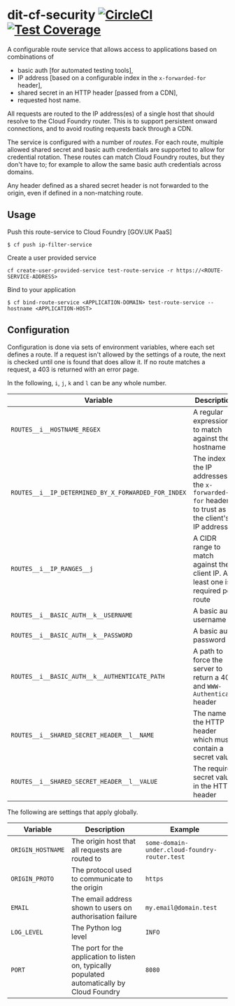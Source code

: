 # dit-cf-security [![CircleCI](https://circleci.com/gh/uktrade/dit-cf-security.svg?style=svg)](https://circleci.com/gh/uktrade/dit-cf-security) [![Test Coverage](https://api.codeclimate.com/v1/badges/2e18d6693c2c9dcd4d3e/test_coverage)](https://codeclimate.com/github/uktrade/dit-cf-security/test_coverage)

A configurable route service that allows access to applications based on combinations of

- basic auth [for automated testing tools],
- IP address [based on a configurable index in the `x-forwarded-for` header],
- shared secret in an HTTP header [passed from a CDN],
- requested host name.

All requests are routed to the IP address(es) of a single host that should resolve to the Cloud Foundry router. This is to support persistent onward connections, and to avoid routing requests back through a CDN.

The service is configured with a number of _routes_. For each route, multiple allowed shared secret and basic auth credentials are supported to allow for credential rotation. These routes can match Cloud Foundry routes, but they don't have to; for example to allow the same basic auth credentials across domains.

Any header defined as a shared secret header is not forwarded to the origin, even if defined in a non-matching route.


## Usage

Push this route-service to Cloud Foundry [GOV.UK PaaS]

`$ cf push ip-filter-service`

Create a user provided service

`cf create-user-provided-service test-route-service -r https://<ROUTE-SERVICE-ADDRESS>`

Bind to your application

`$ cf bind-route-service <APPLICATION-DOMAIN> test-route-service --hostname <APPLICATION-HOST>`


## Configuration

Configuration is done via sets of environment variables, where each set defines a route. If a request isn't allowed by the settings of a route, the next is checked until one is found that does allow it. If no route matches a request, a 403 is returned with an error page.

In the following, `i`, `j`, `k` and `l` can be any whole number.

| Variable                 |  Description | Example |
| ---                      | ---          | ---     |
| `ROUTES__i__HOSTNAME_REGEX`| A regular expression to match against the hostname |`^my\.domain\.com$`
| `ROUTES__i__IP_DETERMINED_BY_X_FORWARDED_FOR_INDEX` | The index of the IP addresses in the `x-forwarded-for` header to trust as the client's IP address | `-3`
| `ROUTES__i__IP_RANGES__j` | A CIDR range to match against the client IP. At least one is required per route | `1.2.3.4/32`
| `ROUTES__i__BASIC_AUTH__k__USERNAME` | A basic auth username | _not shown_
| `ROUTES__i__BASIC_AUTH__k__PASSWORD` | A basic auth password | _not shown_
| `ROUTES__i__BASIC_AUTH__k__AUTHENTICATE_PATH` | A path to force the server to return a 401 and `WWW-Authenticate` header | `/__authenticate`
| `ROUTES__i__SHARED_SECRET_HEADER__l__NAME` | The name of the HTTP header which must contain a secret value | `x-cdn-secret`
| `ROUTES__i__SHARED_SECRET_HEADER__l__VALUE` | The required secret value in the HTTP header | _not shown_

The following are settings that apply globally.

| Variable                 |  Description | Example |
| ---                      | ---          | ---     |
| `ORIGIN_HOSTNAME`| The origin host that all requests are routed to | `some-domain-under.cloud-foundry-router.test`
| `ORIGIN_PROTO` | The protocol used to communicate to the origin | `https`
| `EMAIL` | The email address shown to users on authorisation failure | `my.email@domain.test`
| `LOG_LEVEL` | The Python log level | `INFO`
| `PORT` | The port for the application to listen on, typically populated automatically by Cloud Foundry | `8080`
